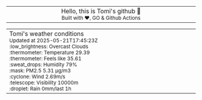 
<div align="center">
<table>
<tbody>
<td align="center">
<img width="2000" height="0"><br>
Hello, this is Tomi's github 👋<br>
<sup>Built with ❤️, GO & Github Actions</sup><br>
<img width="2000" height="0">
</td>
</tbody>
</table>
</div>
<table>
<tbody>
<td align="left">
<img width="2000" height="0"><br>
Tomi's weather conditions<br>
<sup>Updated at 2025-05-21T17:45:23Z</sup><br>
<sup>:low_brightness: Overcast Clouds</sup><br>
<sup>:thermometer: Temperature 29.39 </sup><br>
<sup>:thermometer: Feels like 35.61</sup><br>
<sup>:sweat_drops: Humidity 79%</sup><br>
<sup>:mask: PM2.5 5.31 μg/m3</sup><br>
<sup>:cyclone: Wind 2.69m/s </sup><br>
<sup>:telescope: Visibility 10000m </sup><br>
<sup>:droplet: Rain 0mm/last 1h </sup><br>
<img width="2000" height="0">
</td>
<td align="left">
<img width="2000" height="0"><br>
<br>
<img width="2000" height="0">
</td>
</tbody>
</table>
</div>
    